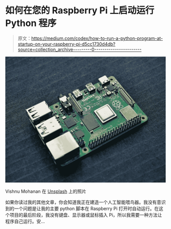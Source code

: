 # 如何在您的 Raspberry Pi 上启动运行 Python 程序

> 原文：<https://medium.com/codex/how-to-run-a-python-program-at-startup-on-your-raspberry-pi-d5cc1730d4db?source=collection_archive---------0----------------------->

![](img/28d45d4da156c667cc6e48f093bfd245.png)

Vishnu Mohanan 在 [Unsplash](https://unsplash.com/s/photos/raspberry-pi?utm_source=unsplash&utm_medium=referral&utm_content=creditCopyText) 上的照片

如果你读过我的其他文章，你会知道我正在建造一个人工智能喂鸟器。我没有意识到的一个问题是让我的主要 python 脚本在 Raspberry Pi 打开时自动运行。在这个项目的最后阶段，我没有键盘、显示器或鼠标插入 Pi，所以我需要一种方法让程序自己运行。安…